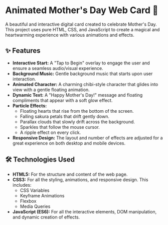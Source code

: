 # Animated Mother's Day Web Card 💖

A beautiful and interactive digital card created to celebrate Mother's Day. This project uses pure HTML, CSS, and JavaScript to create a magical and heartwarming experience with various animations and effects.

## ✨ Features

- **Interactive Start:** A "Tap to Begin" overlay to engage the user and ensure a seamless audio/visual experience.
- **Background Music:** Gentle background music that starts upon user interaction.
- **Animated Character:** A charming chibi-style character that glides into view with a gentle floating animation.
- **Dynamic Text:** A "Happy Mother's Day!" message and floating compliments that appear with a soft glow effect.
- **Particle Effects:**
  - Floating hearts that rise from the bottom of the screen.
  - Falling sakura petals that drift gently down.
  - Parallax clouds that slowly drift across the background.
  - Sparkles that follow the mouse cursor.
  - A ripple effect on every click.
- **Responsive Design:** The layout and number of effects are adjusted for a great experience on both desktop and mobile devices.

## 🛠️ Technologies Used

- **HTML5:** For the structure and content of the web page.
- **CSS3:** For all the styling, animations, and responsive design. This includes:
  - CSS Variables
  - Keyframe Animations
  - Flexbox
  - Media Queries
- **JavaScript (ES6):** For all the interactive elements, DOM manipulation, and dynamic creation of effects.
